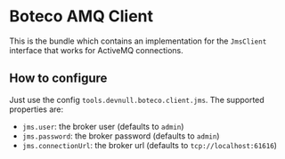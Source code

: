 # Boteco AMQ Client

This is the bundle which contains an implementation for the `JmsClient` interface that works for ActiveMQ connections.

## How to configure

Just use the config `tools.devnull.boteco.client.jms`. The supported properties are:

- `jms.user`: the broker user (defaults to `admin`)
- `jms.password`: the broker password (defaults to `admin`)
- `jms.connectionUrl`: the broker url (defaults to `tcp://localhost:61616`)
